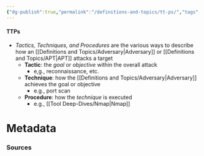 ```yaml
---
{"dg-publish":true,"permalink":"/definitions-and-topics/tt-ps/","tags":["defs_soc"],"noteIcon":""}
---
```


#### TTPs
- *Tactics, Techniques, and Procedures* are the various ways to describe how an [[Definitions and Topics/Adversary\|Adversary]] or [[Definitions and Topics/APT\|APT]] attacks a target
	- **Tactic**: the *goal* or *objective* within the overall attack
		- e,g., reconnaissance, etc.
	- **Technique**: how the [[Definitions and Topics/Adversary\|Adversary]] achieves the goal or objective
		- e.g., port scan
	- **Procedure**: how the *technique* is executed
		- e.g., [[Tool Deep-Dives/Nmap\|Nmap]]


# Metadata

### Sources